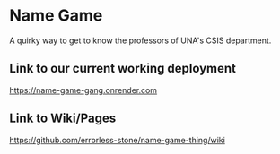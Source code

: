 # Name Game 
  A quirky way to get to know the professors of UNA's CSIS department.
## Link to our current working deployment
  https://name-game-gang.onrender.com

## Link to Wiki/Pages
https://github.com/errorless-stone/name-game-thing/wiki
